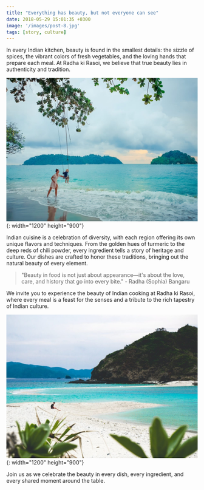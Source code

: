 ```yaml
---
title: "Everything has beauty, but not everyone can see"
date: 2018-05-29 15:01:35 +0300
image: '/images/post-8.jpg'
tags: [story, culture]
---
```

In every Indian kitchen, beauty is found in the smallest details: the sizzle of spices, the vibrant colors of fresh vegetables, and the loving hands that prepare each meal. At Radha ki Rasoi, we believe that true beauty lies in authenticity and tradition.

![Spices and Colors](/images/image-example-1.jpg){: width="1200" height="900"}

Indian cuisine is a celebration of diversity, with each region offering its own unique flavors and techniques. From the golden hues of turmeric to the deep reds of chili powder, every ingredient tells a story of heritage and culture. Our dishes are crafted to honor these traditions, bringing out the natural beauty of every element.

> "Beauty in food is not just about appearance—it's about the love, care, and history that go into every bite." - Radha (Sophia) Bangaru

We invite you to experience the beauty of Indian cooking at Radha ki Rasoi, where every meal is a feast for the senses and a tribute to the rich tapestry of Indian culture.

![Traditional Plating](/images/image-example-2.jpg){: width="1200" height="900"}

Join us as we celebrate the beauty in every dish, every ingredient, and every shared moment around the table.